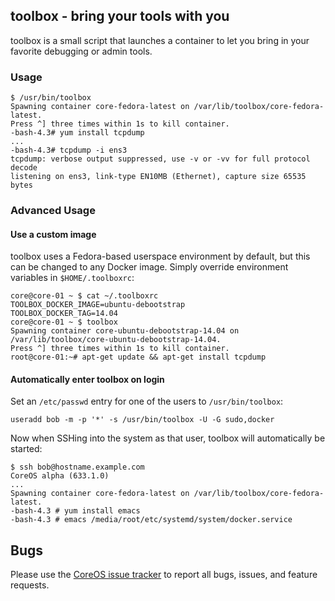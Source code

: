 ## toolbox - bring your tools with you

toolbox is a small script that launches a container to let you bring in your favorite debugging or admin tools.

### Usage

```
$ /usr/bin/toolbox
Spawning container core-fedora-latest on /var/lib/toolbox/core-fedora-latest.
Press ^] three times within 1s to kill container.
-bash-4.3# yum install tcpdump
...
-bash-4.3# tcpdump -i ens3
tcpdump: verbose output suppressed, use -v or -vv for full protocol decode
listening on ens3, link-type EN10MB (Ethernet), capture size 65535 bytes
```

### Advanced Usage

#### Use a custom image

toolbox uses a Fedora-based userspace environment by default, but this can be changed to any Docker image.
Simply override environment variables in `$HOME/.toolboxrc`:

```
core@core-01 ~ $ cat ~/.toolboxrc
TOOLBOX_DOCKER_IMAGE=ubuntu-debootstrap
TOOLBOX_DOCKER_TAG=14.04
core@core-01 ~ $ toolbox
Spawning container core-ubuntu-debootstrap-14.04 on /var/lib/toolbox/core-ubuntu-debootstrap-14.04.
Press ^] three times within 1s to kill container.
root@core-01:~# apt-get update && apt-get install tcpdump
```

#### Automatically enter toolbox on login

Set an `/etc/passwd` entry for one of the users to `/usr/bin/toolbox`:

```
useradd bob -m -p '*' -s /usr/bin/toolbox -U -G sudo,docker

```

Now when SSHing into the system as that user, toolbox will automatically be started:
```
$ ssh bob@hostname.example.com
CoreOS alpha (633.1.0)
...
Spawning container core-fedora-latest on /var/lib/toolbox/core-fedora-latest.
-bash-4.3 # yum install emacs
-bash-4.3 # emacs /media/root/etc/systemd/system/docker.service
```

## Bugs

Please use the [CoreOS issue tracker][bugs] to report all bugs, issues, and feature requests.

[bugs]: https://github.com/coreos/bugs/issues/new?labels=component/toolbox
